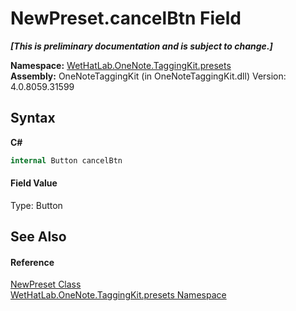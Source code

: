 # NewPreset.cancelBtn Field
 _**\[This is preliminary documentation and is subject to change.\]**_

**Namespace:**&nbsp;<a href="ea4587cb-d2a8-edd6-403b-ce9e36b93c30">WetHatLab.OneNote.TaggingKit.presets</a><br />**Assembly:**&nbsp;OneNoteTaggingKit (in OneNoteTaggingKit.dll) Version: 4.0.8059.31599

## Syntax

**C#**<br />
``` C#
internal Button cancelBtn
```


#### Field Value
Type: Button

## See Also


#### Reference
<a href="6c1571f7-916b-61a7-5519-e35665079157">NewPreset Class</a><br /><a href="ea4587cb-d2a8-edd6-403b-ce9e36b93c30">WetHatLab.OneNote.TaggingKit.presets Namespace</a><br />